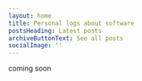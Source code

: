 ```yaml
---
layout: home
title: Personal logs about software
postsHeading: Latest posts
archiveButtonText: See all posts
socialImage: ''
---
```

coming soon
